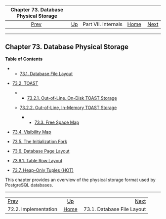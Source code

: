 <!--?xml version="1.0" encoding="UTF-8" standalone="no"?-->

|           Chapter 73. Database Physical Storage          |                                            |                     |                                                       |                                                                |
| :------------------------------------------------------: | :----------------------------------------- | :-----------------: | ----------------------------------------------------: | -------------------------------------------------------------: |
| [Prev](hash-implementation.html "72.2. Implementation")  | [Up](internals.html "Part VII. Internals") | Part VII. Internals | [Home](index.html "PostgreSQL 17devel Documentation") |  [Next](storage-file-layout.html "73.1. Database File Layout") |

***

## Chapter 73. Database Physical Storage

**Table of Contents**

  * *   [73.1. Database File Layout](storage-file-layout.html)
* [73.2. TOAST](storage-toast.html)

    <!---->

  * *   [73.2.1. Out-of-Line, On-Disk TOAST Storage](storage-toast.html#STORAGE-TOAST-ONDISK)
  * [73.2.2. Out-of-Line, In-Memory TOAST Storage](storage-toast.html#STORAGE-TOAST-INMEMORY)

      * *   [73.3. Free Space Map](storage-fsm.html)
* [73.4. Visibility Map](storage-vm.html)
* [73.5. The Initialization Fork](storage-init.html)
* [73.6. Database Page Layout](storage-page-layout.html)

    <!---->

* [73.6.1. Table Row Layout](storage-page-layout.html#STORAGE-TUPLE-LAYOUT)

* [73.7. Heap-Only Tuples (HOT)](storage-hot.html)

This chapter provides an overview of the physical storage format used by PostgreSQL databases.

***

|                                                          |                                                       |                                                                |
| :------------------------------------------------------- | :---------------------------------------------------: | -------------------------------------------------------------: |
| [Prev](hash-implementation.html "72.2. Implementation")  |       [Up](internals.html "Part VII. Internals")      |  [Next](storage-file-layout.html "73.1. Database File Layout") |
| 72.2. Implementation                                     | [Home](index.html "PostgreSQL 17devel Documentation") |                                     73.1. Database File Layout |
